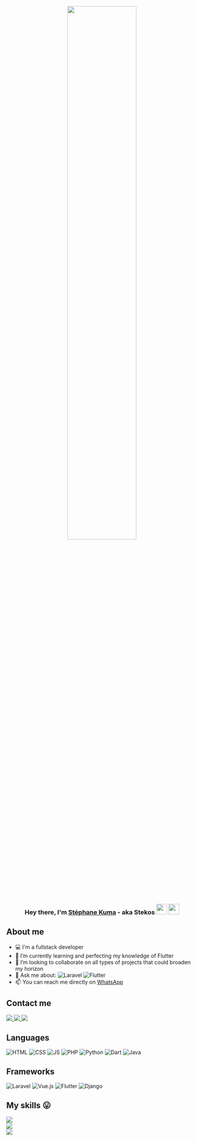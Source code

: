 <p align="center">
  <a href="#"><img width="60%" height="auto" src="programming.svg"/></a>
</p>

<h3 align="center">Hey there, I'm <a href="https://www.linkedin.com/in/st%C3%A9phane-kuma-05b116167/">Stéphane Kuma</a> - aka Stekos <img src="https://media.giphy.com/media/hvRJCLFzcasrR4ia7z/giphy.gif" width="28"> <img src="https://emojis.slackmojis.com/emojis/images/1531849430/4246/blob-sunglasses.gif?1531849430" width="28"/></h3>

## About me

- 💻 I'm a fullstack developer
- 🌱 I’m currently learning and perfecting my knowledge of Flutter
- 👯 I’m looking to collaborate on all types of projects that could broaden my horizon
- 💬 Ask me about: ![Laravel](https://img.shields.io/badge/Laravel-red?style=flat&logo=laravel&logoColor=white) ![Flutter](https://img.shields.io/badge/Flutter-blue?style=flat&logo=html&logoColor=white) 
- 📫 You can reach me directly on <a href="https://wa.me/22893413639">WhatsApp</a>


## Contact me

<p>
  <a href="https://tg.linkedin.com/in/st%C3%A9phane-kuma-05b116167/">
    <img src="https://img.shields.io/badge/Stéphane%20Kuma-blue?style=social&logo=linkedin&labelColor=blue" />
  </a>
  <a href="mailto:kumastephane@gmail.com?">
    <img src="https://img.shields.io/badge/kumastephane%40gmail.com-red?&style=social&logo=gmail&logoColor=red"/>
  </a>
  <a href="https://wa.me/22893413639">
    <img src="https://img.shields.io/badge/WhatsApp-green?&style=social&logo=whatsapp&logoColor=white" />
  </a>
</p>


## Languages

![HTML](https://img.shields.io/badge/HTML-red?style=flat&logo=html&logoColor=white)
![CSS](https://img.shields.io/badge/CSS-red?style=flat&logo=css&logoColor=white)
![JS](https://img.shields.io/badge/JavaScript-yellow?style=flat&logo=javascript&logoColor=white)
![PHP](https://img.shields.io/badge/PHP-blue?style=flat&logo=php&logoColor=white)
![Python](https://img.shields.io/badge/Python-yellow?style=flat&logo=html&logoColor=white)
![Dart](https://img.shields.io/badge/Dart-blue?style=flat&logo=html&logoColor=white)
![Java](https://img.shields.io/badge/Java-blue?style=flat&logo=html&logoColor=white)


## Frameworks

![Laravel](https://img.shields.io/badge/Laravel-red?style=flat&logo=laravel&logoColor=white)
![Vue.js](https://img.shields.io/badge/Vue.js-green?style=flat&logo=vue.js&logoColor=white)
![Flutter](https://img.shields.io/badge/Flutter-blue?style=flat&logo=html&logoColor=white)
![Django](https://img.shields.io/badge/Django-green?style=flat&logo=django&logoColor=white)


## My skills 😛

![](https://github-readme-stats.vercel.app/api?username=StephaneKuma&theme=dark&hide_border=true&include_all_commits=true&count_private=true)<br/>
![](https://github-readme-streak-stats.herokuapp.com/?user=StephaneKuma&theme=dark&hide_border=true)<br/>
![](https://github-readme-stats.vercel.app/api/top-langs/?username=StephaneKuma&theme=dark&hide_border=true&include_all_commits=true&count_private=true&layout=compact)




<!--
**StephaneKuma/StephaneKuma** is a ✨ _special_ ✨ repository because its `README.md` (this file) appears on your GitHub profile.

Here are some ideas to get you started:

- 🔭 I’m currently working on ...
- 🌱 I’m currently learning ...
- 👯 I’m looking to collaborate on ...
- 🤔 I’m looking for help with ...
- 💬 Ask me about ...
- 📫 How to reach me: ...
- 😄 Pronouns: ...
- ⚡ Fun fact: ...
-->
